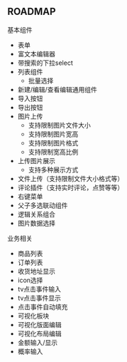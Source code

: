 ROADMAP  
----  
基本组件  
   * 表单    
   * 富文本编辑器  
   * 带搜索的下拉select  
   * 列表组件  
        * 批量选择  
   * 新建/编辑/查看编辑通用组件  
   * 导入按钮   
   * 导出按钮  
   * 图片上传  
       * 支持限制图片文件大小  
        * 支持限制图片宽高  
        * 支持限制图片格式  
        * 支持限制宽高比例  
   * 上传图片展示  
        * 支持多种展示方式  
   * 文件上传（支持限制文件大小格式等）  
   * 评论插件（支持实时评论，点赞等等）  
   * 右键菜单  
   * 父子多选联动组件  
   * 逻辑关系组合  
   * 图片数据选择  


业务相关  
   * 商品列表  
   * 订单列表  
   * 收货地址显示  
   * icon选择  
   * tv点击事件输入  
   * tv点击事件显示  
   * 点击事件自动填充  
   * 可视化板块  
   * 可视化版面编辑  
   * 可视化布局编辑  
   * 金额输入/显示  
   * 概率输入  
